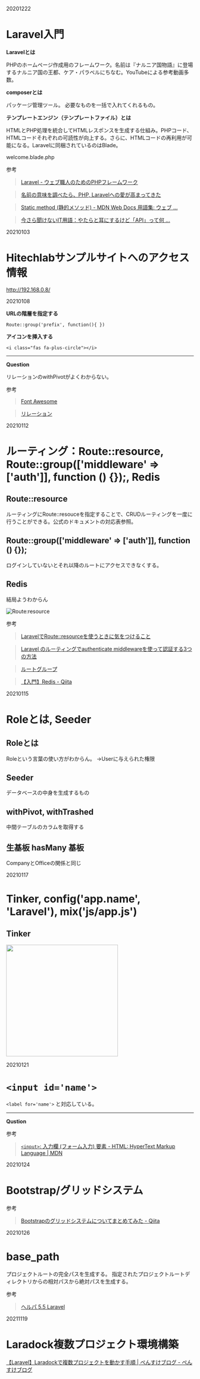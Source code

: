 20201222

# Laravel入門
__Laravelとは__

PHPのホームページ作成用のフレームワーク。名前は『ナルニア国物語』に登場するナルニア国の王都、ケア・パラベルにちなむ。YouTubeによる参考動画多数。

__composerとは__

パッケージ管理ツール。
必要なものを一括で入れてくれるもの。

__テンプレートエンジン（テンプレートファイル）とは__

HTMLとPHP処理を統合してHTMLレスポンスを生成する仕組み。PHPコード、HTMLコードそれぞれの可読性が向上する。さらに、HTMLコードの再利用が可能になる。Laravelに同梱されているのはBlade。

welcome.blade.php

参考
>[Laravel - ウェブ職人のためのPHPフレームワーク](http://laravel.jp/)

>[名前の意味を調べたら、PHP, Laravelへの愛が高まってきた](https://qiita.com/yohei_tanaka/items/ed4b216906e82e92c55e)

>[Static method (静的メソッド) - MDN Web Docs 用語集: ウェブ ...](https://developer.mozilla.org/ja/docs/Glossary/Static_method)

>[今さら聞けないIT用語：やたらと耳にするけど「API」って何 ...](https://data.wingarc.com/what-is-api-16084)

20210103

# Hitechlabサンプルサイトへのアクセス情報

http://192.168.0.8/

20210108

__URLの階層を指定する__


`Route::group('prefix', function(){
})`

__アイコンを挿入する__

`<i class="fas fa-plus-circle"></i>`

___

__Question__

リレーションのwithPivotがよくわからない。

参考
>[Font Awesome](https://fontawesome.com/icons?d=gallery)

>[リレーション](https://readouble.com/laravel/6.x/ja/eloquent-relationships.html)

20210112

# ルーティング：Route::resource, Route::group(['middleware' => ['auth']], function () {});, Redis

## Route::resource

ルーティングにRoute::resouceを指定することで、CRUDルーティングを一度に行うことができる。公式のドキュメントの対応表参照。

## Route::group(['middleware' => ['auth']], function () {});

ログインしていないとそれ以降のルートにアクセスできなくする。

## Redis

結局ようわからん

![Route:resource](https://qiita-user-contents.imgix.net/https%3A%2F%2Fqiita-image-store.s3.amazonaws.com%2F0%2F176572%2Fca4ad251-af3c-9195-4934-ad587fe184e8.png?ixlib=rb-1.2.2&auto=format&gif-q=60&q=75&s=7790398f657b1372b157e0230e8fe069)

参考
>[LaravelでRoute::resourceを使うときに気をつけること](https://qiita.com/sympe/items/9297f41d5f7a9d91aa11)

>[Laravel のルーティングでauthenticate middlewareを使って認証する3つの方法](https://qiita.com/yamotuki/items/b96978f8e379e285ecb6)

>[ルートグループ](https://readouble.com/laravel/5.2/ja/routing.html)

>[【入門】Redis - Qiita](https://qiita.com/wind-up-bird/items/f2d41d08e86789322c71)

20210115

# Roleとは, Seeder

## Roleとは

Roleという言葉の使い方がわからん。
→Userに与えられた権限

## Seeder

データベースの中身を生成するもの

## withPivot, withTrashed

中間テーブルのカラムを取得する

## 生基板 hasMany 基板

CompanyとOfficeの関係と同じ

20210117

# Tinker, config('app.name', 'Laravel'), mix('js/app.js')

## Tinker

<image src="images\Tinker.png" width="300" style="margin: 0 auto;">

20210121

# `<input id='name'>`

`<label for='name'>`
と対応している。

___

__Qustion__

参考
>[`<input>`: 入力欄 (フォーム入力) 要素 - HTML: HyperText Markup Language | MDN](https://developer.mozilla.org/ja/docs/Web/HTML/Element/input)

20210124

# Bootstrap/グリッドシステム

参考
>[Bootstrapのグリッドシステムについてまとめてみた - Qiita](https://qiita.com/akatsuki174/items/53b7367b04ed0b066bbf)

20210126

# base_path

プロジェクトルートの完全パスを生成する。
指定されたプロジェクトルートディレクトリからの相対パスから絶対パスを生成する。

参考
>[ヘルパ 5.5 Laravel](https://readouble.com/laravel/5.5/ja/helpers.html#method-base-path)

20211119

# Laradock複数プロジェクト環境構築

[【Laravel】Laradockで複数プロジェクトを動かす手順 | ぺんすけブログ - ぺんすけブログ](https://pensuke.work/posts/laradock-multiproject/)

